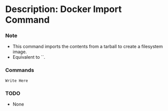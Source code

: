 # Description: Docker Import Command

### Note
* This command imports the contents from a tarball to create a filesystem image.
* Equivalent to ``.

### Commands
```
Write Here
```

### TODO
* None
